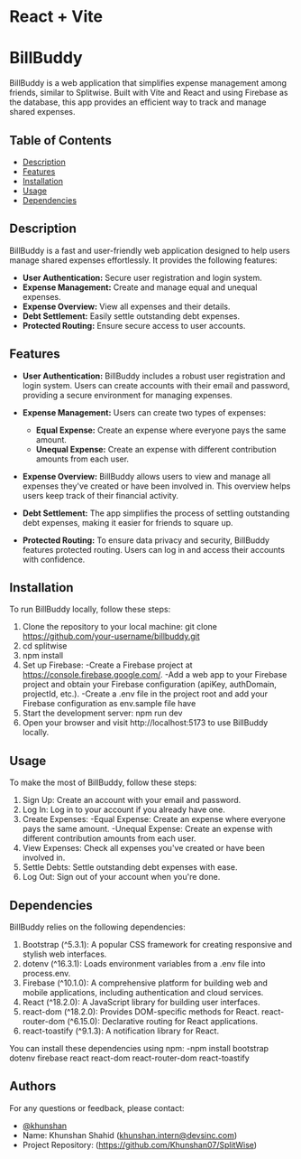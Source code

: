 # React + Vite

# BillBuddy

BillBuddy is a web application that simplifies expense management among friends, similar to Splitwise. Built with Vite and React and using Firebase as the database, this app provides an efficient way to track and manage shared expenses.

## Table of Contents

- [Description](#description)
- [Features](#features)
- [Installation](#installation)
- [Usage](#usage)
- [Dependencies](#dependencies)

## Description

BillBuddy is a fast and user-friendly web application designed to help users manage shared expenses effortlessly. It provides the following features:

- **User Authentication:** Secure user registration and login system.
- **Expense Management:** Create and manage equal and unequal expenses.
- **Expense Overview:** View all expenses and their details.
- **Debt Settlement:** Easily settle outstanding debt expenses.
- **Protected Routing:** Ensure secure access to user accounts.
  
## Features

- **User Authentication:** BillBuddy includes a robust user registration and login system. Users can create accounts with their email and password, providing a secure environment for managing expenses.

- **Expense Management:** Users can create two types of expenses:
  - **Equal Expense:** Create an expense where everyone pays the same amount.
  - **Unequal Expense:** Create an expense with different contribution amounts from each user.

- **Expense Overview:** BillBuddy allows users to view and manage all expenses they've created or have been involved in. This overview helps users keep track of their financial activity.

- **Debt Settlement:** The app simplifies the process of settling outstanding debt expenses, making it easier for friends to square up.

- **Protected Routing:** To ensure data privacy and security, BillBuddy features protected routing. Users can log in and access their accounts with confidence.

## Installation

To run BillBuddy locally, follow these steps:

1. Clone the repository to your local machine:
   git clone https://github.com/your-username/billbuddy.git
2. cd splitwise
3. npm install
4. Set up Firebase:
   -Create a Firebase project at https://console.firebase.google.com/.
   -Add a web app to your Firebase project and obtain your Firebase configuration (apiKey, authDomain, projectId, etc.).
   -Create a .env file in the project root and add your Firebase configuration as env.sample file have
5. Start the development server: npm run dev
6. Open your browser and visit http://localhost:5173 to use BillBuddy locally.

## Usage
To make the most of BillBuddy, follow these steps:

1. Sign Up: Create an account with your email and password.
2. Log In: Log in to your account if you already have one.
3. Create Expenses:
     -Equal Expense: Create an expense where everyone pays the same amount.
     -Unequal Expense: Create an expense with different contribution amounts from each user.
4. View Expenses: Check all expenses you've created or have been involved in.
5. Settle Debts: Settle outstanding debt expenses with ease.
6. Log Out: Sign out of your account when you're done.

## Dependencies
BillBuddy relies on the following dependencies:

1. Bootstrap (^5.3.1): A popular CSS framework for creating responsive and stylish web interfaces.
2. dotenv (^16.3.1): Loads environment variables from a .env file into process.env.
3. Firebase (^10.1.0): A comprehensive platform for building web and mobile applications, including authentication and cloud services.
4. React (^18.2.0): A JavaScript library for building user interfaces.
5. react-dom (^18.2.0): Provides DOM-specific methods for React.
react-router-dom (^6.15.0): Declarative routing for React applications.
6. react-toastify (^9.1.3): A notification library for React.

You can install these dependencies using npm:
    -npm install bootstrap dotenv firebase react react-dom react-router-dom react-toastify

## Authors
For any questions or feedback, please contact:
- [@khunshan](https://github.com/Khunshan07)
- Name: Khunshan Shahid (khunshan.intern@devsinc.com)
- Project Repository: (https://github.com/Khunshan07/SplitWise)